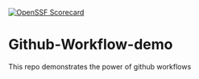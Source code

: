 [![OpenSSF Scorecard](https://api.securityscorecards.dev/projects/github.com/tom171296/CI-CD-Magic-Show/badge)](https://securityscorecards.dev/viewer/?uri=github.com/tom171296/CI-CD-Magic-Show)

# Github-Workflow-demo
This repo demonstrates the power of github workflows
